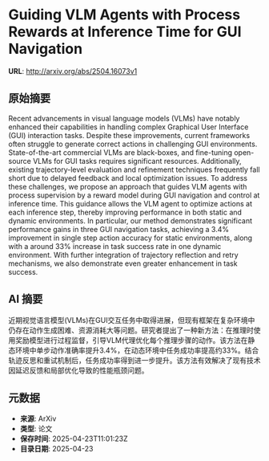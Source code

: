 # Guiding VLM Agents with Process Rewards at Inference Time for GUI Navigation

**URL**: http://arxiv.org/abs/2504.16073v1

## 原始摘要

Recent advancements in visual language models (VLMs) have notably enhanced
their capabilities in handling complex Graphical User Interface (GUI)
interaction tasks. Despite these improvements, current frameworks often
struggle to generate correct actions in challenging GUI environments.
State-of-the-art commercial VLMs are black-boxes, and fine-tuning open-source
VLMs for GUI tasks requires significant resources. Additionally, existing
trajectory-level evaluation and refinement techniques frequently fall short due
to delayed feedback and local optimization issues. To address these challenges,
we propose an approach that guides VLM agents with process supervision by a
reward model during GUI navigation and control at inference time. This guidance
allows the VLM agent to optimize actions at each inference step, thereby
improving performance in both static and dynamic environments. In particular,
our method demonstrates significant performance gains in three GUI navigation
tasks, achieving a 3.4% improvement in single step action accuracy for static
environments, along with a around 33% increase in task success rate in one
dynamic environment. With further integration of trajectory reflection and
retry mechanisms, we also demonstrate even greater enhancement in task success.


## AI 摘要

近期视觉语言模型(VLMs)在GUI交互任务中取得进展，但现有框架在复杂环境中仍存在动作生成困难、资源消耗大等问题。研究者提出了一种新方法：在推理时使用奖励模型进行过程监督，引导VLM代理优化每个推理步骤的动作。该方法在静态环境中单步动作准确率提升3.4%，在动态环境中任务成功率提高约33%。结合轨迹反思和重试机制后，任务成功率得到进一步提升。该方法有效解决了现有技术因延迟反馈和局部优化导致的性能瓶颈问题。

## 元数据

- **来源**: ArXiv
- **类型**: 论文
- **保存时间**: 2025-04-23T11:01:23Z
- **目录日期**: 2025-04-23

